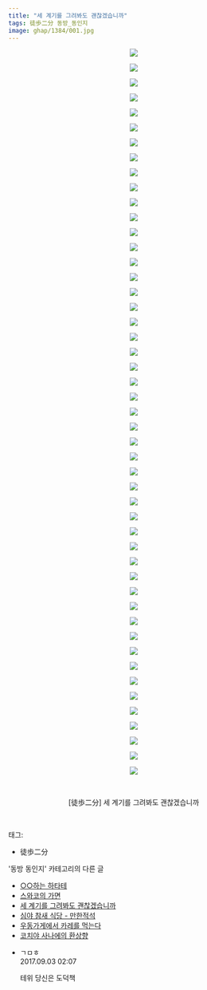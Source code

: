 ```yaml
---
title: "세 계기를 그려봐도 괜찮겠습니까"
tags: 徒歩二分 동방_동인지
image: ghap/1384/001.jpg
---
```

<div class="article">
<p style="text-align: center; clear: none; float: none;"><img src="{{ site.nasurl }}/ghap/1384/001.jpg"/></p>
<p style="text-align: center; clear: none; float: none;"><img src="{{ site.nasurl }}/ghap/1384/002.jpg"/></p>
<p style="text-align: center; clear: none; float: none;"><img src="{{ site.nasurl }}/ghap/1384/003.jpg"/></p>
<p style="text-align: center; clear: none; float: none;"><img src="{{ site.nasurl }}/ghap/1384/004.jpg"/></p>
<p style="text-align: center; clear: none; float: none;"><img src="{{ site.nasurl }}/ghap/1384/005.jpg"/></p>
<p style="text-align: center; clear: none; float: none;"><img src="{{ site.nasurl }}/ghap/1384/006.jpg"/></p>
<p style="text-align: center; clear: none; float: none;"><img src="{{ site.nasurl }}/ghap/1384/007.jpg"/></p>
<p style="text-align: center; clear: none; float: none;"><img src="{{ site.nasurl }}/ghap/1384/008.jpg"/></p>
<p style="text-align: center; clear: none; float: none;"><img src="{{ site.nasurl }}/ghap/1384/009.jpg"/></p>
<p style="text-align: center; clear: none; float: none;"><img src="{{ site.nasurl }}/ghap/1384/010.jpg"/></p>
<p style="text-align: center; clear: none; float: none;"><img src="{{ site.nasurl }}/ghap/1384/011.jpg"/></p>
<p style="text-align: center; clear: none; float: none;"><img src="{{ site.nasurl }}/ghap/1384/012.jpg"/></p>
<p style="text-align: center; clear: none; float: none;"><img src="{{ site.nasurl }}/ghap/1384/013.jpg"/></p>
<p style="text-align: center; clear: none; float: none;"><img src="{{ site.nasurl }}/ghap/1384/014.jpg"/></p>
<p style="text-align: center; clear: none; float: none;"><img src="{{ site.nasurl }}/ghap/1384/015.jpg"/></p>
<p style="text-align: center; clear: none; float: none;"><img src="{{ site.nasurl }}/ghap/1384/016.jpg"/></p>
<p style="text-align: center; clear: none; float: none;"><img src="{{ site.nasurl }}/ghap/1384/017.jpg"/></p>
<p style="text-align: center; clear: none; float: none;"><img src="{{ site.nasurl }}/ghap/1384/018.jpg"/></p>
<p style="text-align: center; clear: none; float: none;"><img src="{{ site.nasurl }}/ghap/1384/019.jpg"/></p>
<p style="text-align: center; clear: none; float: none;"><img src="{{ site.nasurl }}/ghap/1384/020.jpg"/></p>
<p style="text-align: center; clear: none; float: none;"><img src="{{ site.nasurl }}/ghap/1384/021.jpg"/></p>
<p style="text-align: center; clear: none; float: none;"><img src="{{ site.nasurl }}/ghap/1384/022.jpg"/></p>
<p style="text-align: center; clear: none; float: none;"><img src="{{ site.nasurl }}/ghap/1384/023.jpg"/></p>
<p style="text-align: center; clear: none; float: none;"><img src="{{ site.nasurl }}/ghap/1384/024.jpg"/></p>
<p style="text-align: center; clear: none; float: none;"><img src="{{ site.nasurl }}/ghap/1384/025.jpg"/></p>
<p style="text-align: center; clear: none; float: none;"><img src="{{ site.nasurl }}/ghap/1384/026.jpg"/></p>
<p style="text-align: center; clear: none; float: none;"><img src="{{ site.nasurl }}/ghap/1384/027.jpg"/></p>
<p style="text-align: center; clear: none; float: none;"><img src="{{ site.nasurl }}/ghap/1384/028.jpg"/></p>
<p style="text-align: center; clear: none; float: none;"><img src="{{ site.nasurl }}/ghap/1384/029.jpg"/></p>
<p style="text-align: center; clear: none; float: none;"><img src="{{ site.nasurl }}/ghap/1384/030.jpg"/></p>
<p style="text-align: center; clear: none; float: none;"><img src="{{ site.nasurl }}/ghap/1384/031.jpg"/></p>
<p style="text-align: center; clear: none; float: none;"><img src="{{ site.nasurl }}/ghap/1384/032.jpg"/></p>
<p style="text-align: center; clear: none; float: none;"><img src="{{ site.nasurl }}/ghap/1384/033.jpg"/></p>
<p style="text-align: center; clear: none; float: none;"><img src="{{ site.nasurl }}/ghap/1384/034.jpg"/></p>
<p style="text-align: center; clear: none; float: none;"><img src="{{ site.nasurl }}/ghap/1384/035.jpg"/></p>
<p style="text-align: center; clear: none; float: none;"><img src="{{ site.nasurl }}/ghap/1384/036.jpg"/></p>
<p style="text-align: center; clear: none; float: none;"><img src="{{ site.nasurl }}/ghap/1384/037.jpg"/></p>
<p style="text-align: center; clear: none; float: none;"><img src="{{ site.nasurl }}/ghap/1384/038.jpg"/></p>
<p style="text-align: center; clear: none; float: none;"><img src="{{ site.nasurl }}/ghap/1384/039.jpg"/></p>
<p style="text-align: center; clear: none; float: none;"><img src="{{ site.nasurl }}/ghap/1384/040.jpg"/></p>
<p style="text-align: center; clear: none; float: none;"><img src="{{ site.nasurl }}/ghap/1384/041.jpg"/></p>
<p style="text-align: center; clear: none; float: none;"><img src="{{ site.nasurl }}/ghap/1384/042.jpg"/></p>
<p style="text-align: center; clear: none; float: none;"><img src="{{ site.nasurl }}/ghap/1384/043.jpg"/></p>
<p style="text-align: center; clear: none; float: none;"><img src="{{ site.nasurl }}/ghap/1384/044.jpg"/></p>
<p style="text-align: center; clear: none; float: none;"><img src="{{ site.nasurl }}/ghap/1384/045.jpg"/></p>
<p style="text-align: center; clear: none; float: none;"><img src="{{ site.nasurl }}/ghap/1384/046.jpg"/></p>
<p style="text-align: center; clear: none; float: none;"><img src="{{ site.nasurl }}/ghap/1384/047.jpg"/></p>
<p style="text-align: center; clear: none; float: none;"><img src="{{ site.nasurl }}/ghap/1384/048.jpg"/></p>
<p style="text-align: center; clear: none; float: none;"><img src="{{ site.nasurl }}/ghap/1384/049.jpg"/></p>
<p style="text-align: center; clear: none; float: none;"><br/></p>
<p style="text-align: center; clear: none; float: none;">[徒歩二分] 세 계기를 그려봐도 괜찮겠습니까</p>
<p><br/></p>
</div><div class="tagTrail">
<p>태그: </p>
<ul>
<li>徒歩二分</li>
</ul>
</div><div class="another">
<p>'동방 동인지' 카테고리의 다른 글</p>
<ul>
<li><a href="/2016-08-06-ghap_1386">○○하는 하타테</a></li>
<li><a href="/2016-08-06-ghap_1385">스와코의 가면</a></li>
<li><a href="/2016-08-06-ghap_1384">세 계기를 그려봐도 괜찮겠습니까</a></li>
<li><a href="/2016-08-06-ghap_1383">심야 참새 식당 - 만한적석</a></li>
<li><a href="/2016-08-06-ghap_1382">우동가게에서 카레를 먹는다</a></li>
<li><a href="/2016-08-06-ghap_1380">코치야 사나에의 환상향</a></li>
</ul>
</div><div class="cb_module cb_fluid">
<div class="cb_wrt cb_profile">
<div class="comment">
<ul>
<li class="cb_thumb_off" id="comment15074890">
<div class="cb_comment_area">
<div class="cb_info_area">
<div class="cb_section">
<span class="cb_nick_name">ㄱㅁㅎ</span>
</div>
<div class="cb_section">
<span class="cb_date">2017.09.03 02:07 </span>
</div>
</div>
<div class="cb_dsc_comment">
<p class="cb_dsc">
											테위 당신은 도덕책
										</p>
</div>
</div></li>
</ul>
</div>
</div><!-- commentList close -->
</div>